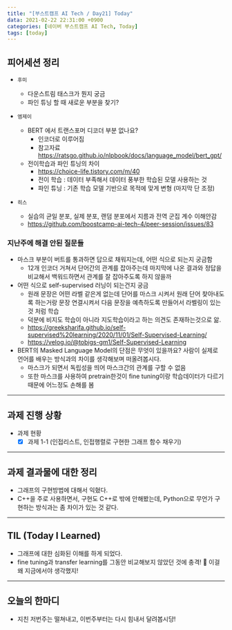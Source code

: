 ```yaml
---
title: "[부스트캠프 AI Tech / Day21] Today"
data: 2021-02-22 22:31:00 +0900
categories: [네이버 부스트캠프 AI Tech, Today]
tags: [today]
---
```



## **피어세션 정리**

- `후미`
  - 다운스트림 태스크가 뭔지 궁금
  - 파인 튜닝 할 때 새로운 부분을 찾기?

- `엠제이`
  - BERT 에서 트랜스포머 디코더 부분 없나요?
    - 인코더로 이루어짐
    - 참고자료 https://ratsgo.github.io/nlpbook/docs/language_model/bert_gpt/ 
  - 전이학습과 파인 튜닝의 차이
    - https://choice-life.tistory.com/m/40
    - 전이 학습 : 데이터 부족해서 데이터 풍부한 학습된 모델 사용하는 것
    - 파인 튜닝 : 기존 학습 모델 기반으로 목적에 맞게 변형 (마지막 단 조정)

- `히스`
  - 실습의 균일 분포, 실제 분포, 랜덤 분포에서 지름과 전역 군집 계수 이해안감
  - https://github.com/boostcamp-ai-tech-4/peer-session/issues/83

### 지난주에 해결 안된 질문들

- 마스크 부분이 버트를 통과하면 답으로 채워지는데, 어떤 식으로 되는지 궁금함
  - 12개 인코더 거쳐서 단어간의 관계를 잡아주는데 마지막에 나온 결과와 정답을 비교해서 백워드하면서 관계를 잘 잡아주도록 하지 않을까
- 어떤 식으로 self-supervised 러닝이 되는건지 궁금
  - 원래 문장은 어떤 라벨 같은게 없는데 단어를 마스크 시켜서 원래 단어 찾아내도록 하는거랑 문장 연결시켜서 다음 문장을 예측하도록 만들어서 라벨링이 있는것 처럼 학습
  - 덕분에 비지도 학습이 아니라 지도학습이라고 하는 의견도 존재하는것으로 앎. 
  - https://greeksharifa.github.io/self-supervised%20learning/2020/11/01/Self-Supervised-Learning/
  - https://velog.io/@tobigs-gm1/Self-Supervised-Learning
- BERT의 Masked Language Model의 단점은 무엇이 있을까요? 사람이 실제로 언어를 배우는 방식과의 차이를 생각해보며 떠올려봅시다.
  - 마스크가 되면서 독립성을 띄어 마스크간의 관계를 구할 수 없음
  - 또한 마스크를 사용하여 pretrain한것이 fine tuning이랑 학습데이터가 다르기 때문에 어느정도 손해를 봄

---

## **과제 진행 상황**

- 과제 현황
  - [X] 과제 1-1 (인접리스트, 인접행렬로 구현한 그래프 함수 채우기)

---

## **과제 결과물에 대한 정리**

- 그래프의 구현방법에 대해서 익혔다.
- C++을 주로 사용하면서, 구현도 C++로 밖에 안해봤는데, Python으로 무언가 구현하는 방식과는 좀 차이가 있는 것 같다.

---

## **TIL (Today I Learned)**

- 그래프에 대한 심화된 이해를 하게 되었다.
- fine tuning과 transfer learning를 그동안 비교해보지 않았던 것에 충격! 🔎 이걸 왜 지금에서야 생각했지!

---

## **오늘의 한마디**

- 지친 저번주는 떨쳐내고, 이번주부터는 다시 힘내서 달려봅시당!
